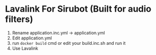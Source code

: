 # Lavalink For Sirubot (Built for audio filters)
1. Rename application.inc.yml -> application.yml
2. Edit application.yml
3. run `docker build` cmd or edit your build.inc.sh and run it
4. Use Lavalink
